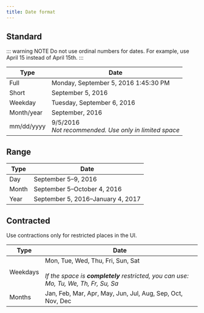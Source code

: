 ```yaml
---
title: Date format
---
```


## Standard

::: warning NOTE
Do not use ordinal numbers for dates. For example, use April 15 instead of April 15th.
:::

| Type            | Date                                                                |
| --------------- | ------------------------------------------------------------------- |
| Full            | Monday, September 5, 2016 1:45:30 PM                                |
| Short           | September 5, 2016                                                   |
| Weekday         | Tuesday, September 6, 2016                                          |
| Month/year      | September, 2016                                                     |
| mm/dd/yyyy      | 9/5/2016<br />_Not recommended. Use only in limited space_          |

## Range

| Type            | Date                                                                |
| --------------- | ------------------------------------------------------------------- |
| Day             | September 5–9, 2016                                                 |
| Month           | September 5–October 4, 2016                                         |
| Year            | September 5, 2016–January 4, 2017                                   |

## Contracted

Use contractions only for restricted places in the UI.

| Type            | Date                                                                |
| --------------- | ------------------------------------------------------------------- |
| Weekdays        | Mon, Tue, Wed, Thu, Fri, Sun, Sat<br /><br />_If the space is **completely** restricted, you can use:<br />Mo, Tu, We, Th, Fr, Su, Sa_  |
| Months          | Jan, Feb, Mar, Apr, May, Jun, Jul, Aug, Sep, Oct, Nov, Dec          |
